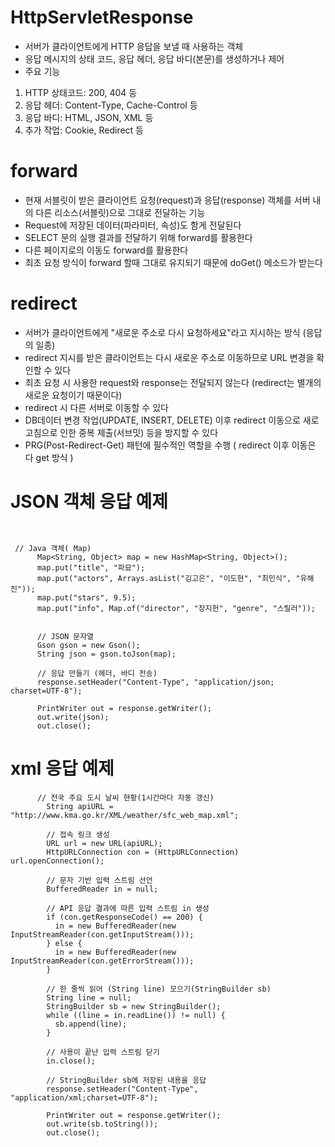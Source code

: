 # HttpServletResponse
- 서버가 클라이언트에게 HTTP 응답을 보낼 때 사용하는 객체
- 응답 메시지의 상태 코드, 응답 헤더, 응답 바디(본문)를 생성하거나 제어
- 주요 기능
1) HTTP 상태코드: 200, 404 등
2) 응답 헤더: Content-Type, Cache-Control 등
3) 응답 바디: HTML, JSON, XML 등
4) 추가 작업: Cookie, Redirect 등

# forward
- 현재 서블릿이 받은 클라이언트 요청(request)과 응답(response) 객체를 서버 내의 다른 리소스(서블릿)으로 그대로 전달하는 기능
- Request에 저장된 데이터(파라미터, 속성)도 함게 전달된다
- SELECT 문의 실행 결과를 전달하기 위해 forward를 활용한다
- 다른 페이지로의 이동도 forward를 활용한다
- 최초 요청 방식이 forward 할때 그대로 유지되기 때문에 doGet() 메소드가 받는다

# redirect
- 서버가 클라이언트에게 "새로운 주소로 다시 요청하세요"라고 지시하는 방식 (응답의 일종)
- redirect 지시를 받은 클라이언트는 다시 새로운 주소로 이동하므로 URL 변경을 확인할 수 있다
- 최초 요청 시 사용한 request와 response는 전달되지 않는다 (redirect는 별개의 새로운 요청이기 때문이다)
- redirect 시 다른 서버로 이동할 수 있다
- DB데이터 변경 작업(UPDATE, INSERT, DELETE) 이후 redirect 이동으로 새로 고침으로 인한 중복 제출(서브밋) 등을 방지할 수 있다
- PRG(Post-Redirect-Get) 패턴에 필수적인 역할을 수행 ( redirect 이후 이동은 다 get 방식 )

# JSON 객체 응답 예제
```


 // Java 객체( Map)
	  Map<String, Object> map = new HashMap<String, Object>();
	  map.put("title", "파묘");
	  map.put("actors", Arrays.asList("김고은", "이도현", "최민식", "유해진"));
	  map.put("stars", 9.5);
	  map.put("info", Map.of("director", "장지헌", "genre", "스릴러"));   
	  
	  
	  // JSON 문자열
	  Gson gson = new Gson();
	  String json = gson.toJson(map);
	  
	  // 응답 만들기 (헤더, 바디 전송)
	  response.setHeader("Content-Type", "application/json; charset=UTF-8");
	  
	  PrintWriter out = response.getWriter();
	  out.write(json);
	  out.close();
```

# xml 응답 예제
```
	  // 전국 주요 도시 날씨 현황(1시간마다 자동 갱신)
	    String apiURL = "http://www.kma.go.kr/XML/weather/sfc_web_map.xml";
	    
	    // 접속 링크 생성
	    URL url = new URL(apiURL);
	    HttpURLConnection con = (HttpURLConnection) url.openConnection();
	    
	    // 문자 기반 입력 스트림 선언
	    BufferedReader in = null;
	    
	    // API 응답 결과에 따른 입력 스트림 in 생성
	    if (con.getResponseCode() == 200) {
	      in = new BufferedReader(new InputStreamReader(con.getInputStream()));
	    } else {
	      in = new BufferedReader(new InputStreamReader(con.getErrorStream()));
	    }
	    
	    // 한 줄씩 읽어 (String line) 모으기(StringBuilder sb)
	    String line = null;
	    StringBuilder sb = new StringBuilder();
	    while ((line = in.readLine()) != null) {
	      sb.append(line);
	    }
	    
	    // 사용이 끝난 입력 스트림 닫기
	    in.close();
	    
	    // StringBuilder sb에 저장된 내용을 응답
	    response.setHeader("Content-Type", "application/xml;charset=UTF-8");
	    
	    PrintWriter out = response.getWriter();
	    out.write(sb.toString());
	    out.close();
```